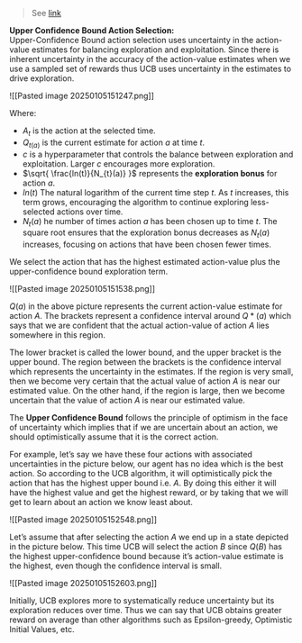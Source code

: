 > See [link](https://www.geeksforgeeks.org/upper-confidence-bound-algorithm-in-reinforcement-learning/?ref=gcse_outind)

**Upper Confidence Bound Action Selection:**  
Upper-Confidence Bound action selection uses uncertainty in the action-value estimates for balancing exploration and exploitation. Since there is inherent uncertainty in the accuracy of the action-value estimates when we use a sampled set of rewards thus UCB uses uncertainty in the estimates to drive exploration.

![[Pasted image 20250105151247.png]]

Where:
* $A_{t}$ is the action at the selected time.
* $Q_{t(a)}$ is the current estimate for action $a$ at time $t$.
* $c$ is a hyperparameter that controls the balance between exploration and exploitation. Larger $c$ encourages more exploration.
* $\sqrt{ \frac{ln(t)}{N_{t}(a)} }$ represents the **exploration bonus** for action $a$.
* $ln(t)$ The natural logarithm of the current time step $t$. As $t$ increases, this term grows, encouraging the algorithm to continue exploring less-selected actions over time.
* $N_{t}(a)$ he number of times action $a$ has been chosen up to time $t$. The square root ensures that the exploration bonus decreases as $N_{t}(a)$ increases, focusing on actions that have been chosen fewer times.

We select the action that has the highest estimated action-value plus the upper-confidence bound exploration term.

![[Pasted image 20250105151538.png]]

$Q(a)$ in the above picture represents the current action-value estimate for action _A_. The brackets represent a confidence interval around $Q*(a)$ which says that we are confident that the actual action-value of action _A_ lies somewhere in this region.

The lower bracket is called the lower bound, and the upper bracket is the upper bound. The region between the brackets is the confidence interval which represents the uncertainty in the estimates. If the region is very small, then we become very certain that the actual value of action _A_ is near our estimated value. On the other hand, if the region is large, then we become uncertain that the value of action _A_ is near our estimated value.

The **Upper Confidence Bound** follows the principle of optimism in the face of uncertainty which implies that if we are uncertain about an action, we should optimistically assume that it is the correct action.

For example, let’s say we have these four actions with associated uncertainties in the picture below, our agent has no idea which is the best action. So according to the UCB algorithm, it will optimistically pick the action that has the highest upper bound i.e. _A_. By doing this either it will have the highest value and get the highest reward, or by taking that we will get to learn about an action we know least about.

![[Pasted image 20250105152548.png]]

Let’s assume that after selecting the action _A_ we end up in a state depicted in the picture below. This time UCB will select the action _B_ since $Q(B)$ has the highest upper-confidence bound because it’s action-value estimate is the highest, even though the confidence interval is small.  

![[Pasted image 20250105152603.png]]

Initially, UCB explores more to systematically reduce uncertainty but its exploration reduces over time. Thus we can say that UCB obtains greater reward on average than other algorithms such as Epsilon-greedy, Optimistic Initial Values, etc.

